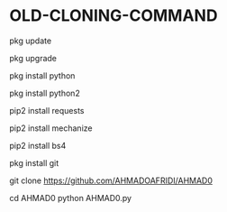 # OLD-CLONING-COMMAND
pkg update

pkg upgrade

pkg install python

 pkg install python2

 pip2 install requests

 pip2 install mechanize

 pip2 install bs4

 pkg install git
 
 git clone https://github.com/AHMADOAFRIDI/AHMAD0

cd AHMAD0
python AHMAD0.py
